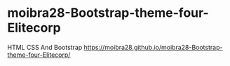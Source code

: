 # moibra28-Bootstrap-theme-four-Elitecorp
HTML CSS And Bootstrap
https://moibra28.github.io/moibra28-Bootstrap-theme-four-Elitecorp/
